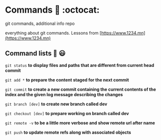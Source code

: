 # Commands :dizzy: :octocat:
git commands, additional info repo

everything about git commands. Lessons from [https://www.1234.mn](https://www.1234.mn)

## Command lists :monocle_face: 😃

`git status` **to display files and paths that are different from current head commit**

`git add *` **to prepare the content staged for the next commit**

`git commit` **to create a new commit containing the current contents of the index and the given log message describing the changes**

`git branch [dev]` **to create new branch called dev**

`git checkout [dev]` **to prepare working on branch called dev**

`git remote -v` **to be a little more verbose and show remote url after name**

`git push` **to update remote refs along with associated objects**
